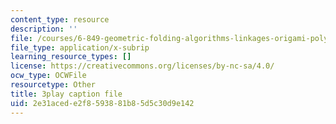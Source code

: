 ```yaml
---
content_type: resource
description: ''
file: /courses/6-849-geometric-folding-algorithms-linkages-origami-polyhedra-fall-2012/2e31acede2f8593881b85d5c30d9e142_M8Jn9JdzoHU.vtt
file_type: application/x-subrip
learning_resource_types: []
license: https://creativecommons.org/licenses/by-nc-sa/4.0/
ocw_type: OCWFile
resourcetype: Other
title: 3play caption file
uid: 2e31aced-e2f8-5938-81b8-5d5c30d9e142
---
```

